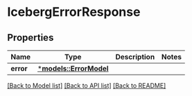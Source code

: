 # IcebergErrorResponse

## Properties
Name | Type | Description | Notes
------------ | ------------- | ------------- | -------------
**error** | [***models::ErrorModel**](ErrorModel.md) |  | 

[[Back to Model list]](../README.md#documentation-for-models) [[Back to API list]](../README.md#documentation-for-api-endpoints) [[Back to README]](../README.md)


